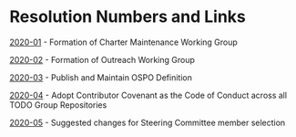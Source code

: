 # Resolution Numbers and Links

[2020-01](approved/2020-01.md) - Formation of Charter Maintenance Working Group

[2020-02](proposed/2020-02.md) - Formation of Outreach Working Group

[2020-03](approved/2020-03.md) - Publish and Maintain OSPO Definition

[2020-04](approved/2020-04.md) - Adopt Contributor Covenant as the Code of Conduct across all TODO Group Repositories

[2020-05](proposed/2020-05.md) - Suggested changes for Steering Committee member selection
